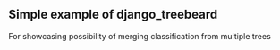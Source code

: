 ## Simple example of django_treebeard  

For showcasing possibility of merging classification from multiple trees
